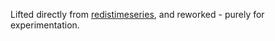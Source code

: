 Lifted directly from [redistimeseries](https://github.com/RedisTimeSeries/redistimeseries-py), and reworked - purely for experimentation.
